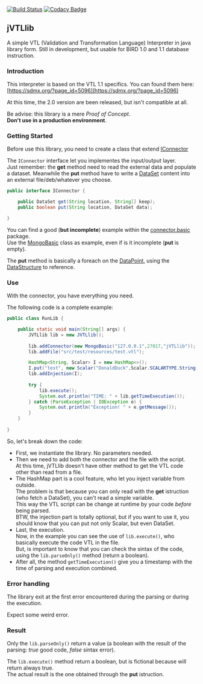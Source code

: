 [![Build Status](https://travis-ci.com/IslandOfCode/jVTLlib.svg?branch=master)](https://travis-ci.com/IslandOfCode/jVTLlib)
[![Codacy Badge](https://api.codacy.com/project/badge/Grade/532347844fdb4950a714caf7950bd394)](https://www.codacy.com/app/IslandOfCode/jVTLlib?utm_source=github.com&amp;utm_medium=referral&amp;utm_content=IslandOfCode/jVTLlib&amp;utm_campaign=Badge_Grade)


## jVTLlib
A simple VTL (Validation and Transformation Language) Interpreter in java library form. Still in development, but usable for BIRD 1.0 and 1.1 database instruction.
### Introduction
This interpreter is based on the VTL 1.1 specifics. You can found them here:  
[https://sdmx.org/?page_id=5096](https://sdmx.org/?page_id=5096)  

At this time, the 2.0 version are been released, but isn't compatible at all.

Be advise: this library is a mere _Proof of Concept_.  
**Don't use in a production environment**.


### Getting Started
Before use this library, you need to create a class that extend [IConnector](src/main/java/it/islandofcode/jvtllib/connector/IConnector.java)  

The ```IConnector``` interface let you implementes the input/output layer.  
Just remember: the **get** method need to read the external data and populate a dataset. Meanwhile the **put** method have to write a [DataSet](src/main/java/it/islandofcode/jvtllib/model/DataSet.java)
content into an external file/deb/whatever you choose.

```java
public interface IConnector {

	public DataSet get(String location, String[] keep);
	public boolean put(String location, DataSet data);

}

```

You can find a good (**but incomplete**) example within the [connector.basic](src/main/java/it/islandofcode/jvtllib/connector/basic/) package.  
Use the [MongoBasic](src/main/java/it/islandofcode/jvtllib/connector/basic/MongoBasic.java) class as example, even if is it incomplete (**put** is empty).

The **put** method is basically a foreach on the [DataPoint](src/main/java/it/islandofcode/jvtllib/model/DataPoint.java), using the [DataStructure](src/main/java/it/islandofcode/jvtllib/model/DataStructure.java) to reference.

### Use
With the connector, you have everything you need.

The following code is a complete example:

```java
public class RunLib {

	public static void main(String[] args) {
		JVTLlib lib = new JVTLlib();
		
		lib.addConnector(new MongoBasic("127.0.0.1",27017,"jVTLlib"));
		lib.addFile("src/test/resources/test.vtl");

		HashMap<String, Scalar> I = new HashMap<>();
		I.put("test", new Scalar("DonaldDuck",Scalar.SCALARTYPE.String));
		lib.addInjection(I);
		
		try {
			lib.execute();
			System.out.println("TIME: " + lib.getTimeExecution());
		} catch (ParseException | IOException e) {
			System.out.println("Exception! " + e.getMessage());
		}
	}
	
}
```

So, let's break down the code:
- First, we instantiate the library. No parameters needed.
- Then we need to add both the connector and the file with the script.  
At this time, jVTLlib doesn't have other method to get the VTL code other than read from a file.
- The HashMap part is a cool feature, who let you inject variable from outside.  
The problem is that because you can only read with the **get** istruction (who fetch a DataSet), you can't read a simple variable.  
This way the VTL script can be change at runtime by your code _before_ being parsed.  
BTW, the injection part is totally optional, but if you want to use it, you should know that you can put not only Scalar, but even DataSet.
- Last, the execution.  
Now, in the example you can see the use of ```lib.execute()```, who basically execute the code VTL in the file.  
But, is important to know that you can check the sintax of the code, using the ```lib.parseOnly()``` method (return a boolean).  
- After all, the method ```getTimeExecution()``` give you a timestamp with the time of parsing and execution combined.

### Error handling
The library exit at the first error encountered during the parsing or during the execution.

Expect some weird error.

### Result
Only the ```lib.parseOnly()``` return a value (a boolean with the result of the parsing: _true_ good code, _false_ sintax error).

The ```lib.execute()``` method return a boolean, but is fictional because will return always true.  
The actual result is the one obtained through the **put** istruction.
